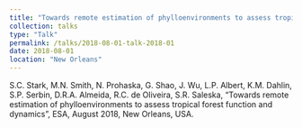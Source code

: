```yaml
---
title: "Towards remote estimation of phylloenvironments to assess tropical forest function and dynamics"
collection: talks
type: "Talk"
permalink: /talks/2018-08-01-talk-2018-01
date: 2018-08-01
location: "New Orleans"
---
```


S.C. Stark, M.N. Smith, N. Prohaska, G. Shao, J. Wu, L.P. Albert, K.M. Dahlin, S.P. Serbin, D.R.A. Almeida, R.C. de Oliveira, S.R. Saleska, “Towards remote estimation of phylloenvironments to assess tropical forest function and dynamics”, ESA, August 2018, New Orleans, USA.
